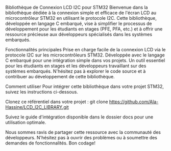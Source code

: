 Bibliothèque de Connexion LCD I2C pour STM32
Bienvenue dans la bibliothèque dédiée à la connexion simple et efficace de l'écran LCD au microcontrôleur STM32 en utilisant le protocole I2C. Cette bibliothèque, développée en langage C embarqué, vise à simplifier le processus de développement pour les étudiants en stages (PFE, PFA, etc.) et à offrir une ressource précieuse aux développeurs spécialisés dans les systèmes embarqués.

Fonctionnalités principales
Prise en charge facile de la connexion LCD via le protocole I2C sur les microcontrôleurs STM32.
Développée avec le langage C embarqué pour une intégration simple dans vos projets.
Un outil essentiel pour les étudiants en stages et les développeurs travaillant sur des systèmes embarqués.
N'hésitez pas à explorer le code source et à contribuer au développement de cette bibliothèque.

Comment utiliser 
Pour intégrer cette bibliothèque dans votre projet STM32, suivez les instructions ci-dessous.

Clonez ce référentiel dans votre projet :
git clone https://github.com/Ala-Hassine/LCD_I2C_LIBRARY.git

Suivez le guide d'intégration disponible dans le dossier docs pour une utilisation optimale.

Nous sommes ravis de partager cette ressource avec la communauté des développeurs. N'hésitez pas à ouvrir des problèmes ou à soumettre des demandes de fonctionnalités. Bon codage!
